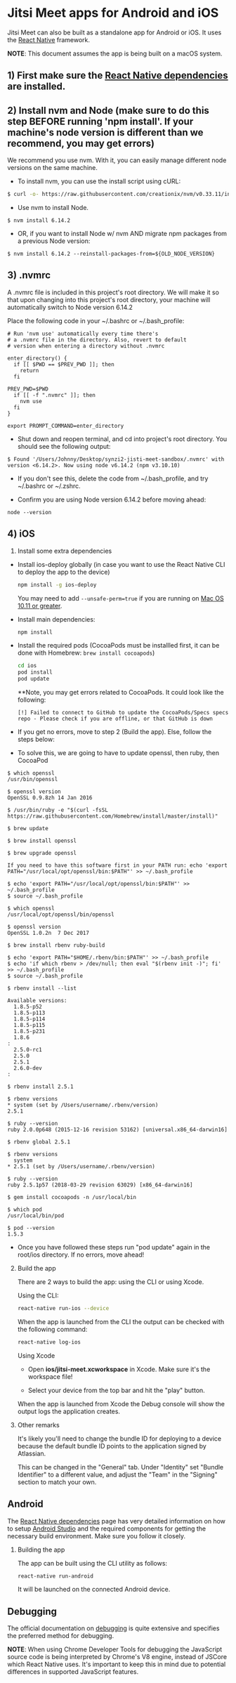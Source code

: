 # Jitsi Meet apps for Android and iOS

Jitsi Meet can also be built as a standalone app for Android or iOS. It uses the
[React Native] framework.

**NOTE**: This document assumes the app is being built on a macOS system.

## 1) First make sure the [React Native dependencies] are installed.

## 2) Install nvm and Node (make sure to do this step BEFORE running 'npm install'. If your machine's node version is different than we recommend, you may get errors)

  We recommend you use nvm. With it, you can easily manage different node versions on the same machine.

  - To install nvm, you can use the install script using cURL:

  ```bash
  $ curl -o- https://raw.githubusercontent.com/creationix/nvm/v0.33.11/install.sh | bash
  ```

  - Use nvm to install Node. 
  
  ```
  $ nvm install 6.14.2
  ```

  - OR, if you want to install Node w/ nvm AND migrate npm packages from a previous Node version:

  ```
  $ nvm install 6.14.2 --reinstall-packages-from=${OLD_NODE_VERSION}
  ```

## 3) .nvmrc

 A .nvmrc file is included in this project's root directory. We will make it so that upon changing into this project's root directory, your machine will automatically switch to Node version 6.14.2

 Place the following code in your ~/.bashrc or ~/.bash_profile:

  ```
  # Run 'nvm use' automatically every time there's 
  # a .nvmrc file in the directory. Also, revert to default 
  # version when entering a directory without .nvmrc

  enter_directory() {
    if [[ $PWD == $PREV_PWD ]]; then
      return
    fi

  PREV_PWD=$PWD
    if [[ -f ".nvmrc" ]]; then
      nvm use
    fi
  }

  export PROMPT_COMMAND=enter_directory
  ```

  - Shut down and reopen terminal, and cd into project's root directory. You should see the following output:

  ```
  $ Found '/Users/Johnny/Desktop/synzi2-jisti-meet-sandbox/.nvmrc' with version <6.14.2>. Now using node v6.14.2 (npm v3.10.10)
  ```

  - If you don't see this, delete the code from ~/.bash_profile, and try ~/.bashrc or ~/.zshrc.

  - Confirm you are using Node version 6.14.2 before moving ahead:
  ```
  node --version
  ```


## 4) iOS

1. Install some extra dependencies

  - Install ios-deploy globally (in case you want to use the React Native CLI
    to deploy the app to the device)

    ```bash
    npm install -g ios-deploy
    ```

    You may need to add ```--unsafe-perm=true``` if you are running on [Mac OS 10.11 or greater](https://github.com/phonegap/ios-deploy#os-x-1011-el-capitan-or-greater).

  - Install main dependencies:

    ```bash
    npm install
    ```

  - Install the required pods (CocoaPods must be installled first, it can
    be done with Homebrew: `brew install cocoapods`)

    ```bash
    cd ios
    pod install
    pod update
    ```

    **Note, you may get errors related to CocoaPods. It could look like the following:

    ```
    [!] Failed to connect to GitHub to update the CocoaPods/Specs specs repo - Please check if you are offline, or that GitHub is down
    ```
    
  - If you get no errors, move to step 2 (Build the app). Else, follow the steps below:

  - To solve this, we are going to have to update openssl, then ruby, then CocoaPod

  ```
  $ which openssl
  /usr/bin/openssl

  $ openssl version
  OpenSSL 0.9.8zh 14 Jan 2016

  $ /usr/bin/ruby -e "$(curl -fsSL https://raw.githubusercontent.com/Homebrew/install/master/install)"

  $ brew update

  $ brew install openssl

  $ brew upgrade openssl

  If you need to have this software first in your PATH run: echo 'export PATH="/usr/local/opt/openssl/bin:$PATH"' >> ~/.bash_profile

  $ echo 'export PATH="/usr/local/opt/openssl/bin:$PATH"' >> ~/.bash_profile
  $ source ~/.bash_profile

  $ which openssl
  /usr/local/opt/openssl/bin/openssl

  $ openssl version
  OpenSSL 1.0.2n  7 Dec 2017

  $ brew install rbenv ruby-build

  $ echo 'export PATH="$HOME/.rbenv/bin:$PATH"' >> ~/.bash_profile
  $ echo 'if which rbenv > /dev/null; then eval "$(rbenv init -)"; fi' >> ~/.bash_profile
  $ source ~/.bash_profile

  $ rbenv install --list

  Available versions:
    1.8.5-p52
    1.8.5-p113
    1.8.5-p114
    1.8.5-p115  
    1.8.5-p231
    1.8.6
  :
    2.5.0-rc1
    2.5.0
    2.5.1
    2.6.0-dev
  :

  $ rbenv install 2.5.1

  $ rbenv versions
  * system (set by /Users/username/.rbenv/version)
  2.5.1

  $ ruby --version
  ruby 2.0.0p648 (2015-12-16 revision 53162) [universal.x86_64-darwin16]

  $ rbenv global 2.5.1

  $ rbenv versions
    system
  * 2.5.1 (set by /Users/username/.rbenv/version)

  $ ruby --version
  ruby 2.5.1p57 (2018-03-29 revision 63029) [x86_64-darwin16]

  $ gem install cocoapods -n /usr/local/bin

  $ which pod
  /usr/local/bin/pod

  $ pod --version
  1.5.3
  ```

  - Once you have followed these steps run "pod update" again in the root/ios directory. If no errors, move ahead!
  

2. Build the app

    There are 2 ways to build the app: using the CLI or using Xcode.

    Using the CLI:

    ```bash
    react-native run-ios --device
    ```

    When the app is launched from the CLI the output can be checked with the
    following command:

    ```bash
    react-native log-ios
    ```

    Using Xcode

    - Open **ios/jitsi-meet.xcworkspace** in Xcode. Make sure it's the workspace
      file!

    - Select your device from the top bar and hit the "play" button.

    When the app is launched from Xcode the Debug console will show the output
    logs the application creates.


3. Other remarks

    It's likely you'll need to change the bundle ID for deploying to a device
    because the default bundle ID points to the application signed by Atlassian.

    This can be changed in the "General" tab.  Under "Identity" set
    "Bundle Identifier" to a different value, and adjust the "Team" in the
    "Signing" section to match your own.


## Android

The [React Native dependencies] page has very detailed information on how to
setup [Android Studio] and the required components for getting the necessary
build environment.  Make sure you follow it closely.

1. Building the app

    The app can be built using the CLI utility as follows:

    ```bash
    react-native run-android
    ```

    It will be launched on the connected Android device.

## Debugging

The official documentation on [debugging] is quite extensive and specifies the
preferred method for debugging.

**NOTE**: When using Chrome Developer Tools for debugging the JavaScript source
code is being interpreted by Chrome's V8 engine, instead of JSCore which React
Native uses. It's important to keep this in mind due to potential differences in
supported JavaScript features.

[Android Studio]: https://developer.android.com/studio/index.html
[debugging]: https://facebook.github.io/react-native/docs/debugging.html
[React Native]: https://facebook.github.io/react-native/
[React Native dependencies]: https://facebook.github.io/react-native/docs/getting-started.html#installing-dependencies
